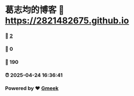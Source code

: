 # 葛志均的博客 :link: https://2821482675.github.io 
### :page_facing_up: [2](https://2821482675.github.io/tag.html) 
### :speech_balloon: 0 
### :hibiscus: 190 
### :alarm_clock: 2025-04-24 16:36:41 
### Powered by :heart: [Gmeek](https://github.com/Meekdai/Gmeek)
